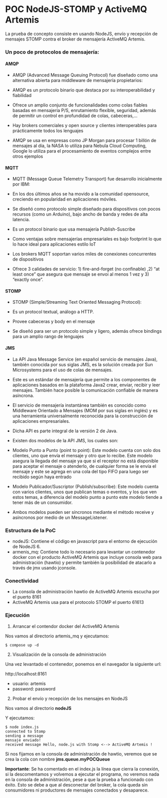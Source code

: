 # POC NodeJS-STOMP y ActiveMQ Artemis

La prueba de concepto consiste en usando NodeJS, envío y recepción de mensajes STOMP contra el broker de mensajería ActiveMQ Artemis.

### Un poco de protocolos de mensajería:

#### AMQP

- AMQP (Advanced Message Queuing Protocol) fue diseñado como una alternativa abierta para middleware de mensajería propietarios:

- AMQP es un protocolo binario que destaca por su interoperabilidad y fiabilidad

- Ofrece un amplio conjunto de funcionalidades como colas fiables basadas en mensajería P/S, enrutamiento flexible, seguridad, además de permitir un control en profundidad de colas, cabeceras,…

- Hay brokers comerciales y open source y clientes interoperables para prácticamente todos los lenguajes

- AMQP se usa en empresas como JP Morgan para procesar 1 billón de mensajes al día, la NASA lo utiliza para Nebula Cloud Computing, Google lo utiliza para el procesamiento de eventos complejos entre otros ejemplos


#### MQTT

- MQTT (Message Queue Telemetry Transport) fue desarrollo inicialmente por IBM:

- En los dos últimos años se ha movido a la comunidad opensource, creciendo en popularidad en aplicaciones móviles.

- Se diseñó como protocolo simple diseñado para dispositivos con pocos recursos (como un Arduino), bajo ancho de banda y redes de alta latencia.

- Es un protocol binario que usa mensajería Publish-Suscribe

- Como ventajas sobre mensajerías empresariales es bajo footprint lo que lo hace ideal para aplicaciones estilo IoT

- Los brokers MQTT soportan varios miles de conexiones concurrentes de dispositivos

- Ofrece 3 calidades de servicio: 1) fire-and-forget (no confinable) ,2) “at least once” que asegura que mensaje se envoi al menos 1 vez y 3) “exactly once”.

#### STOMP

- STOMP (Simple/Streaming Text Oriented Messaging Protocol):

- Es un protocol textual, análogo a HTTP.

- Provee cabeceras y body en el mensaje

- Se diseñó para ser un protocolo simple y ligero, además ofrece bindings para un amplio rango de lenguajes

#### JMS

- La API Java Message Service (en español servicio de mensajes Java), también conocida por sus siglas JMS, es la solución creada por Sun Microsystems para el uso de colas de mensajes.

- Este es un estándar de mensajería que permite a los componentes de aplicaciones basados en la plataforma Java2 crear, enviar, recibir y leer mensajes. También hace posible la comunicación confiable de manera asíncrona.

- El servicio de mensajería instantánea también es conocido como Middleware Orientado a Mensajes (MOM por sus siglas en inglés) y es una herramienta universalmente reconocida para la construcción de aplicaciones empresariales.

- Dicha API es parte integral de la versión 2 de Java.

- Existen dos modelos de la API JMS, los cuales son:

- Modelo Punto a Punto (point to point): Este modelo cuenta con solo dos clientes, uno que envía el mensaje y otro que lo recibe. Este modelo asegura la llegada del mensaje ya que si el receptor no está disponible para aceptar el mensaje o atenderlo, de cualquier forma se le envía el mensaje y este se agrega en una cola del tipo FIFO para luego ser recibido según haya entrado

- Modelo Publicador/Suscriptor (Publish/subscribe): Este modelo cuenta con varios clientes, unos que publican temas o eventos, y los que ven estos temas, a diferencia del modelo punto a punto este modelo tiende a tener más de un consumidor.

- Ambos modelos pueden ser síncronos mediante el método receive y asíncronos por medio de un MessageListener.


### Estructura de la PoC

- nodeJS: Contiene el código en javascript para el entorno de ejecución de NodeJS 6.
- armenis_mq: Contiene todo lo necesario para levantar un contenedor docker con el producto ActiveMQ Artemis que incluye consola web para administración (hawtio) y permite también la posibilidad de atacarlo a través de jmx usando jconsole.

### Conectividad

- La consola de administración hawtio de ActiveMQ Artemis escucha por el puerto 8161
- ActiveMQ Artemis usa para el protocolo STOMP el puerto 61613

### Ejecución

1. Arrancar el contendor docker del ActiveMQ Artemis

Nos vamos al directorio artemis_mq y ejecutamos:

```shell
$ compose up -d
```

2. Visualización de la consola de administración

Una vez levantado el contenedor, ponemos en el navegador la siguiente url:

http://localhost:8161

- usuario: artemis
- password: password

2. Probar el envío y recepción de los mensajes en NodeJS

Nos vamos al directorio __nodeJS__

Y ejecutamos:

```
$ node index.js
connected to Stomp
sending a message
mensaje enviado!
received message Hello, node.js with Stomp <--> ActiveMQ Artemis !
```

Si nos fijamos en la consola de administración de hawtio, veremos que se crea la cola con nombre __jms.queue.myPOCQueue__

__Importante__: Se ha comentado en el index.js la línea que cierra la conexión, si la descomentamos y volvemos a ejecutar el programa, no veremos nada en la consola de administración, pese a que la prueba a funcionado con éxito. Esto se debe a que al desconectar del broker, la cola queda sin consumidores ni productores de mensajes conectados y desaparece.

